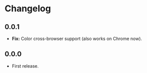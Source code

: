 Changelog
=========

0.0.1
-----

- **Fix:** Color cross-browser support (also works on Chrome now).

0.0.0
-----

- First release.
